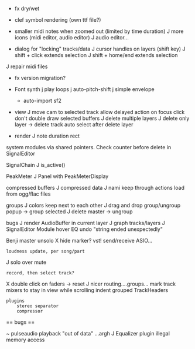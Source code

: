 * fx dry/wet
* clef symbol rendering (own ttf file?)
* smaller midi notes when zoomed out (limited by time duration)
J more icons (midi editor, audio editor)
J audio editor...

* dialog for "locking" tracks/data
J cursor handles on layers (shift key)
J shift + click extends selection
J shift + home/end extends selection




J repair midi files
* fx version migration?

* Font synth
	j play loops
	j auto-pitch-shift
	j simple envelope
	* auto-import sf2

* view
J	move cam to selected track
	allow delayed action on focus click
	don't double draw selected buffers
J	delete multiple layers
J	delete only layer -> delete track
	auto select after delete layer

* render
J	note duration rect


system modules via shared pointers. Check counter before delete in SignalEditor


SignalChain
J	is_active()


PeakMeter
J	Panel with PeakMeterDisplay


compressed buffers
J	compressed data
J	nami
	keep through actions
	load from ogg/flac files


groups
J	colors
	keep next to each other
J	drag and drop group/ungroup
	popup -> group selected
J	delete master -> ungroup


bugs
J	render AudioBuffer in current layer
J	graph tracks/layers
J	SignalEditor Module hover
	EQ undo "string ended unexpectedly"



Benji
	master unsolo
X	hide marker?
	vst!
	send/receive ASIO...

	loudness update, per song/part
J	solo over mute

	record, then select track?
X	double click on faders -> reset
J	nicer routing....groups...
	mark track mixers to stay in view while scrolling
	indent grouped TrackHeaders


	plugins
		stereo separator
		compressor



== bugs ==

~ pulseaudio playback "out of data" ...argh
J Equalizer plugin illegal memory access
